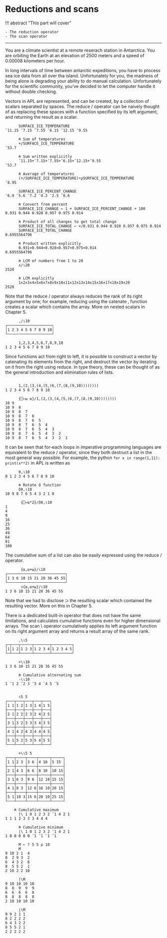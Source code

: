 # Reductions and scans

!!! abstract "This part will cover"

    - The reduction operator
    - The scan operator

---

You are a climate scientist at a remote reserach station in Antarctica. You are orbiting the Earth at an elevation of 2500 meters and a speed of 0.00008 kilometers per hour.

In long intervals of time between antarctic expeditions, you have to process sea ice data from all over tha island. Unfortunately for you, the madness of being alone is degrading your ability to do manual calculation. Unfortunately for the scientific community, you’ve decided to let the computer handle it without double checking.

Vectors in APL are represented, and can be created, by a collection of scalars separated by spaces. The reduce / operator can be naively thought of as replacing these spaces with a function specified by its left argument, and returning the result as a scalar.

```apl
      SURFACE_ICE_TEMPERATURE
¯11.15 ¯7.15 ¯7.55 ¯6.15 ¯12.15 ¯9.55

      ⍝ Sum of temperatures
      +/SURFACE_ICE_TEMPERATURE
¯53.7

      ⍝ Sum written explicitly
      ¯11.15+¯7.15+¯7.55+¯6.15+¯12.15+¯9.55
¯53.7

      ⍝ Average of temperatures
      (+/SURFACE_ICE_TEMPERATURE)÷⍴SURFACE_ICE_TEMPERATURE
¯8.95
      
      SURFACE_ICE_PERCENT_CHANGE
¯6.9 ¯5.6 ¯7.2 ¯4.3 ¯2.5 ¯8.6

      ⍝ Convert from percent
      SURFACE_ICE_CHANGE ← 1 + SURFACE_ICE_PERCENT_CHANGE ÷ 100
0.931 0.944 0.928 0.957 0.975 0.914

      ⍝ Product of all changes to get total change
      SURFACE_ICE_TOTAL_CHANGE ← ×/0.931 0.944 0.928 0.957 0.975 0.914
      SURFACE_ICE_TOTAL_CHANGE
0.6955564796

      ⍝ Product written explicitly
      0.931×0.944×0.928×0.957×0.975×0.914
0.6955564796

      ⍝ LCM of numbers from 1 to 20
      ∧/⍳20 
2520

      ⍝ LCM explicitly
      1∧2∧3∧4∧5∧6∧7∧8∧9∧10∧11∧12∧13∧14∧15∧16∧17∧18∧19∧20
2520
```

Note that the reduce / operator always reduces the rank of its right argument by one; for example, reducing using the catenate , function creates a scalar which contains the array. More on nested scalars in Chapter 5.

```apl
      ,/⍳10
┌────────────────────┐
│1 2 3 4 5 6 7 8 9 10│
└────────────────────┘

      1,2,3,4,5,6,7,8,9,10
1 2 3 4 5 6 7 8 9 10
```

Since functions act from right to left, it is possible to construct a vector by catenating its elements from the right, and destruct the vector by iterating on it from the right using reduce. In type theory, these can be thought of as the general introduction and elimination rules of lists.

```apl

      1,(2,(3,(4,(5,(6,(7,(8,(9,10))))))))
1 2 3 4 5 6 7 8 9 10

      {⎕←⍵ ⍺}/1,(2,(3,(4,(5,(6,(7,(8,(9,10))))))))
10 9
10 9  8
10 9  8  7
10 9  8  7  6
10 9  8  7  6  5
10 9  8  7  6  5  4
10 9  8  7  6  5  4  3
10 9  8  7  6  5  4  3  2
10 9  8  7  6  5  4  3  2  1
```

It can be seen that for-each loops in imperative programming languages are equivalent to the reduce / operator, since they both destruct a list in the most general way possible. For example, the python ``for x in range(1,11): print(x**2)`` in APL is written as

```apl
      0,⍳10
0 1 2 3 4 5 6 7 8 9 10

      ⍝ Rotate ⌽ function
      ⌽0,⍳10
10 9 8 7 6 5 4 3 2 1 0

       {⎕←⍺*2}/⌽0,⍳10
1
4
9
16
25
36
49
64
81
100
```

The cumulative sum of a list can also be easily expressed using the reduce / operator.

```apl
       {⍺,⍺+⍵}/⍳10
┌──────────────────────────┐
│1 3 6 10 15 21 28 36 45 55│
└──────────────────────────┘
       ⊃{⍺,⍺+⍵}/⍳10
1 3 6 10 15 21 28 36 45 55
```

Note that we had to disclose ⊃ the resulting scalar which contained the resulting vector. More on this in Chapter 5.

There is a dedicated built-in operator that does not have the same limitations, and calculates cumulative functions even for higher dimensional arrays. The scan \ operator cumulatively applies its left argument function on its right argument array and returns a result array of the same rank.

```apl
      ,\⍳5
┌─┬───┬─────┬───────┬─────────┐
│1│1 2│1 2 3│1 2 3 4│1 2 3 4 5│
└─┴───┴─────┴───────┴─────────┘

      +\⍳10
1 3 6 10 15 21 28 36 45 55

      ⍝ Cumulative alternating sum
      -\⍳10
1 ¯1 2 ¯2 3 ¯3 4 ¯4 5 ¯5
      

      ⍳5 5
┌───┬───┬───┬───┬───┐
│1 1│1 2│1 3│1 4│1 5│
├───┼───┼───┼───┼───┤
│2 1│2 2│2 3│2 4│2 5│
├───┼───┼───┼───┼───┤
│3 1│3 2│3 3│3 4│3 5│
├───┼───┼───┼───┼───┤
│4 1│4 2│4 3│4 4│4 5│
├───┼───┼───┼───┼───┤
│5 1│5 2│5 3│5 4│5 5│
└───┴───┴───┴───┴───┘

      +\⍳5 5
┌───┬────┬────┬─────┬─────┐
│1 1│2 3 │3 6 │4 10 │5 15 │
├───┼────┼────┼─────┼─────┤
│2 1│4 3 │6 6 │8 10 │10 15│
├───┼────┼────┼─────┼─────┤
│3 1│6 3 │9 6 │12 10│15 15│
├───┼────┼────┼─────┼─────┤
│4 1│8 3 │12 6│16 10│20 15│
├───┼────┼────┼─────┼─────┤
│5 1│10 3│15 6│20 10│25 15│
└───┴────┴────┴─────┴─────┘

	⍝ Cumulative maximum
      ⌈\ 1 0 1 2 3 2 ¯1 4 2 1
1 1 1 2 3 3 3 4 4 4

      ⍝ Cumulative minimum
      ⌊\ 1 0 1 2 3 2 ¯1 4 2 1
1 0 0 0 0 0 ¯1 ¯1 ¯1 ¯1
      
      M ← ? 5 5 ⍴ 10
      M
9 10 2 1  4
8  2 9 3  2
6  4 3 2  8
8  5 5 2  1
2 10 2 2 10

      ⌈\M
9 10 10 10 10
8  8  9  9  9
6  6  6  6  8
8  8  8  8  8
2 10 10 10 10

      ⌊\M
9 9 2 1 1
8 2 2 2 2
6 4 3 2 2
8 5 5 2 1
2 2 2 2 2
```